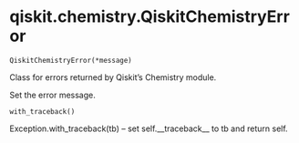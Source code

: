 # qiskit.chemistry.QiskitChemistryError

`QiskitChemistryError(*message)`

Class for errors returned by Qiskit’s Chemistry module.

Set the error message.

`with_traceback()`

Exception.with\_traceback(tb) – set self.\_\_traceback\_\_ to tb and return self.
